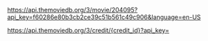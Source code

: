 https://api.themoviedb.org/3/movie/204095?api_key=f60286e80b3cb2ce39c51b561c49c906&language=en-US



https://api.themoviedb.org/3/credit/{credit_id}?api_key=




